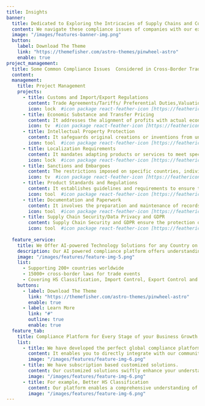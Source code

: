 ```yaml
---
title: Insights
banner:
  title: Dedicated to Exploring the Intricacies of Supply Chains and Compliance Management.
  content: We navigate these compliance issues of companies with our experts and stay updated on relevant changes in regulations. Customizing supply chain compliances strategies to address these considerations is crucial for successful cross-border trade. we Keep in mind that these considerations can be varied by country to country and industry to industry, with thorough research with professional advice. 
  image: "/images/features-banner-img.png"
  button:
    label: Download The Theme
    link: "https://themefisher.com/astro-themes/pinwheel-astro"
    enable: true
project_management:
  title: Some Common Compliance Issues  Considered in Cross-Border Trades
  content: 
  management:
    title: Project Management
    projects:
      - title: Customs and Import/Export Regulations 
        content: Trade Agreements/Tariffs/ Preferential Duties,Valuation of Goods, Origin of Goods, HS Classification, Restricted Parties, Import Control, Export Control 
        icon: lock  #icon package react-feather-icon [https://feathericons.com/]
      - title: Economic Substance and Transfer Pricing  
        content: It addresses the alignment of profits with actual economic activities in multinational operations. 
        icon: tv  #icon package react-feather-icon [https://feathericons.com/]
      - title: Intellectual Property Protection 
        content: It safeguards original creations or inventions from unauthorized use or duplication. 
        icon: tool  #icon package react-feather-icon [https://feathericons.com/]
      - title: Localization Requirements 
        content: It mandates adapting products or services to meet specific cultural, linguistic, or regulatory criteria in a target market. 
        icon: lock  #icon package react-feather-icon [https://feathericons.com/]
      - title: Sanctions and Embargoes 
        content: The restrictions imposed on specific countries, individuals, or entities for political, economic, or security reasons. 
        icon: tv  #icon package react-feather-icon [https://feathericons.com/]
      - title: Product Standards and Regulations 
        content: It establishes guidelines and requirements to ensure the safety, quality, and compliance of products in the market. 
        icon: tool  #icon package react-feather-icon [https://feathericons.com/]
      - title: Documentation and Paperwork 
        content: It involves the preparation and maintenance of records for legal, operational, or informational purposes. 
        icon: tool  #icon package react-feather-icon [https://feathericons.com/]
      - title: Supply Chain Security/Data Privacy and GDPR 
        content: Supply Chain Security and GDPR ensure the protection of data and privacy across the supply chain, aligning with the General Data Protection Regulation. 
        icon: tool  #icon package react-feather-icon [https://feathericons.com/]
      
  feature_service:
    title: We Offer AI-powered Technology Solutions for any Country on the Globe.
    description: Our AI powered compliance platform offers understanding of 15000+ global laws and simplifying cross-border trade. For instance, when exporting sugar from India, it's crucial to follow the detailed requirements shown in the image.
    image: "/images/features/feature-img-5.png"
    list:
      - Supporting 200+ countries worldwide
      - 15000+ cross-border laws for trade events
      - Covering HS Classification, Import Control, Export Control and Rules of Origin
    buttons:
      - label: Download The Theme
        link: "https://themefisher.com/astro-themes/pinwheel-astro"
        enable: true
      - label: Learn More
        link: "#"
        outline: true
        enable: true
  feature_tab:
    title: Compliance Platform for Every Stage of your Business Growth
    list:
      - title: We have developed the perfect global compliance platform for your business needs for any product
        content: It enables you to directly integrate with our community's ecosystem partners to handle cross border trade seamlessly.
        image: "/images/features/feature-img-6.png"
      - title: We have subscription based customized solutions.
        content: Our customized solutions swiftly enhance your understanding of product-related compliances
        image: "/images/features/feature-img-6.png"
      - title: For example, Better HS Classification 
        content: Our platform enables a comprehensive understanding of global compliance requirements, encompassing products like perfumed gifts, and specifically addressing HS Classification '481910' applicable to the UAE.
        image: "/images/features/feature-img-6.png"
---
```

